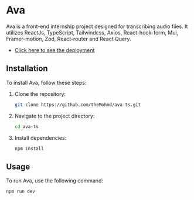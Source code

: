 # Ava

Ava is a front-end internship project designed for transcribing audio files.
It utilizes ReactJs, TypeScript, Tailwindcss, Axios, React-hook-form, Mui, Framer-motion, Zod, React-router and React Query.

- [Click here to see the deployment](https://themohmd.github.io/Ava-ts)
  
## Installation

To install Ava, follow these steps:

1. Clone the repository:

    ```bash
    git clone https://github.com/theMohmd/ava-ts.git
    ```

2. Navigate to the project directory:

    ```bash
    cd ava-ts
    ```

3. Install dependencies:

    ```bash
    npm install
    ```

## Usage

To run Ava, use the following command:

```bash
npm run dev
```

